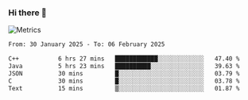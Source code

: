 ### Hi there 👋

![Metrics](https://github.com/radoapx/radoapx/blob/main/github-metrics.svg)

<!--START_SECTION:waka-->

```txt
From: 30 January 2025 - To: 06 February 2025

C++           6 hrs 27 mins   ████████████░░░░░░░░░░░░░   47.40 %
Java          5 hrs 23 mins   ██████████░░░░░░░░░░░░░░░   39.63 %
JSON          30 mins         █░░░░░░░░░░░░░░░░░░░░░░░░   03.79 %
C             30 mins         █░░░░░░░░░░░░░░░░░░░░░░░░   03.78 %
Text          15 mins         ▒░░░░░░░░░░░░░░░░░░░░░░░░   01.87 %
```

<!--END_SECTION:waka-->

<!--
**radoapx/radoapx** is a ✨ _special_ ✨ repository because its `README.md` (this file) appears on your GitHub profile.

Here are some ideas to get you started:

- 🔭 I’m currently working on ...
- 🌱 I’m currently learning ...
- 👯 I’m looking to collaborate on ...
- 🤔 I’m looking for help with ...
- 💬 Ask me about ...
- 📫 How to reach me: ...
- 😄 Pronouns: ...
- ⚡ Fun fact: ...
-->
